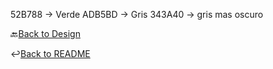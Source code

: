 52B788 -> Verde
ADB5BD -> Gris
343A40 -> gris mas oscuro

🔙[Back to Design](../Diseño)

↩️[Back to README](../README.md)
